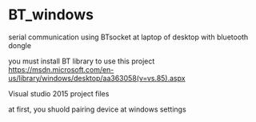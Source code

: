 # BT_windows
serial communication using BTsocket at laptop of desktop with bluetooth dongle

you must install BT library to use this project
https://msdn.microsoft.com/en-us/library/windows/desktop/aa363058(v=vs.85).aspx

Visual studio 2015 project files

at first, you shuold pairing device at windows settings
